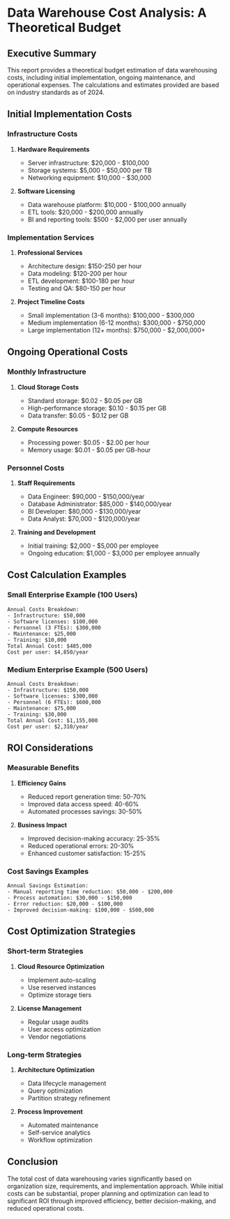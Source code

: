 # Data Warehouse Cost Analysis: A Theoretical Budget

## Executive Summary
This report provides a theoretical budget estimation of data warehousing costs, including initial implementation, ongoing maintenance, and operational expenses. The calculations and estimates provided are based on industry standards as of 2024.

## Initial Implementation Costs

### Infrastructure Costs
1. **Hardware Requirements**
   - Server infrastructure: $20,000 - $100,000
   - Storage systems: $5,000 - $50,000 per TB
   - Networking equipment: $10,000 - $30,000

2. **Software Licensing**
   - Data warehouse platform: $10,000 - $100,000 annually
   - ETL tools: $20,000 - $200,000 annually
   - BI and reporting tools: $500 - $2,000 per user annually

### Implementation Services
1. **Professional Services**
   - Architecture design: $150-250 per hour
   - Data modeling: $120-200 per hour
   - ETL development: $100-180 per hour
   - Testing and QA: $80-150 per hour

2. **Project Timeline Costs**
   - Small implementation (3-6 months): $100,000 - $300,000
   - Medium implementation (6-12 months): $300,000 - $750,000
   - Large implementation (12+ months): $750,000 - $2,000,000+

## Ongoing Operational Costs

### Monthly Infrastructure
1. **Cloud Storage Costs**
   - Standard storage: $0.02 - $0.05 per GB
   - High-performance storage: $0.10 - $0.15 per GB
   - Data transfer: $0.05 - $0.12 per GB

2. **Compute Resources**
   - Processing power: $0.05 - $2.00 per hour
   - Memory usage: $0.01 - $0.05 per GB-hour

### Personnel Costs
1. **Staff Requirements**
   - Data Engineer: $90,000 - $150,000/year
   - Database Administrator: $85,000 - $140,000/year
   - BI Developer: $80,000 - $130,000/year
   - Data Analyst: $70,000 - $120,000/year

2. **Training and Development**
   - Initial training: $2,000 - $5,000 per employee
   - Ongoing education: $1,000 - $3,000 per employee annually

## Cost Calculation Examples

### Small Enterprise Example (100 Users)
```
Annual Costs Breakdown:
- Infrastructure: $50,000
- Software licenses: $100,000
- Personnel (3 FTEs): $300,000
- Maintenance: $25,000
- Training: $10,000
Total Annual Cost: $485,000
Cost per user: $4,850/year
```

### Medium Enterprise Example (500 Users)
```
Annual Costs Breakdown:
- Infrastructure: $150,000
- Software licenses: $300,000
- Personnel (6 FTEs): $600,000
- Maintenance: $75,000
- Training: $30,000
Total Annual Cost: $1,155,000
Cost per user: $2,310/year
```

## ROI Considerations

### Measurable Benefits
1. **Efficiency Gains**
   - Reduced report generation time: 50-70%
   - Improved data access speed: 40-60%
   - Automated processes savings: 30-50%

2. **Business Impact**
   - Improved decision-making accuracy: 25-35%
   - Reduced operational errors: 20-30%
   - Enhanced customer satisfaction: 15-25%

### Cost Savings Examples
```
Annual Savings Estimation:
- Manual reporting time reduction: $50,000 - $200,000
- Process automation: $30,000 - $150,000
- Error reduction: $20,000 - $100,000
- Improved decision-making: $100,000 - $500,000
```

## Cost Optimization Strategies

### Short-term Strategies
1. **Cloud Resource Optimization**
   - Implement auto-scaling
   - Use reserved instances
   - Optimize storage tiers

2. **License Management**
   - Regular usage audits
   - User access optimization
   - Vendor negotiations

### Long-term Strategies
1. **Architecture Optimization**
   - Data lifecycle management
   - Query optimization
   - Partition strategy refinement

2. **Process Improvement**
   - Automated maintenance
   - Self-service analytics
   - Workflow optimization

## Conclusion
The total cost of data warehousing varies significantly based on organization size, requirements, and implementation approach. While initial costs can be substantial, proper planning and optimization can lead to significant ROI through improved efficiency, better decision-making, and reduced operational costs.
